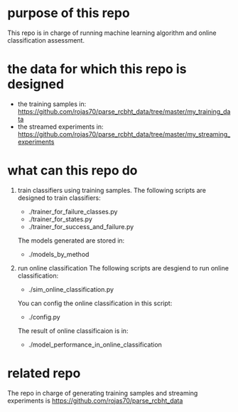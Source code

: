 # purpose of this repo
This repo is in charge of running machine learning algorithm and online classification assessment.

# the data for which this repo is designed
* the training samples in: https://github.com/rojas70/parse_rcbht_data/tree/master/my_training_data
* the streamed experiments in: https://github.com/rojas70/parse_rcbht_data/tree/master/my_streaming_experiments


# what can this repo do
1. train classifiers using training samples.
    The following scripts are designed to train classifiers:
    * ./trainer_for_failure_classes.py
    * ./trainer_for_states.py
    * ./trainer_for_success_and_failure.py

    The models generated are stored in:
    * ./models_by_method

1. run online classification
    The following scripts are desgiend to run online classification:
    * ./sim_online_classification.py

    You can config the online classification in this script:
    * ./config.py

    The result of online classificaion is in:
    * ./model_performance_in_online_classification


# related repo
The repo in charge of generating training samples and streaming experiments is https://github.com/rojas70/parse_rcbht_data
